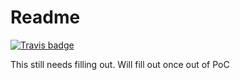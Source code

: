 # Readme

[![Travis badge](https://travis-ci.org/greeninja/fictional-computing-machine.svg?branch=master)](https://travis-ci.org/greeninja/fictional-computing-machine)

This still needs filling out. Will fill out once out of PoC
